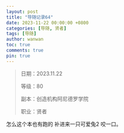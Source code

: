 ```yaml
---
layout: post
title: "导随记录64"
date: 2023-11-22 00:00:00 +0800
categories: [导随, 贤者]
tags: [导随]
author: wanwan
toc: true
comments: true
pin: true
---
```

> 日期：2023.11.22
>
> 等级：80
>
> 副本：创造机构阿尼德罗学院
>
> 职业：贤者

怎么这个本也有跑的 补进来一只可爱兔2 咬一口。